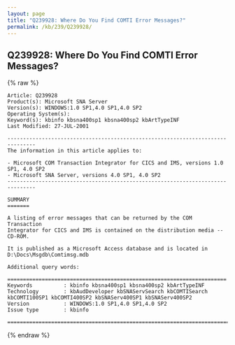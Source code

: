 ```yaml
---
layout: page
title: "Q239928: Where Do You Find COMTI Error Messages?"
permalink: /kb/239/Q239928/
---
```


## Q239928: Where Do You Find COMTI Error Messages?

{% raw %}

	Article: Q239928
	Product(s): Microsoft SNA Server
	Version(s): WINDOWS:1.0 SP1,4.0 SP1,4.0 SP2
	Operating System(s): 
	Keyword(s): kbinfo kbsna400sp1 kbsna400sp2 kbArtTypeINF
	Last Modified: 27-JUL-2001
	
	-------------------------------------------------------------------------------
	The information in this article applies to:
	
	- Microsoft COM Transaction Integrator for CICS and IMS, versions 1.0 SP1, 4.0 SP2 
	- Microsoft SNA Server, versions 4.0 SP1, 4.0 SP2 
	-------------------------------------------------------------------------------
	
	SUMMARY
	=======
	
	A listing of error messages that can be returned by the COM Transaction
	Integrator for CICS and IMS is contained on the distribution media -- CD-ROM.
	
	It is published as a Microsoft Access database and is located in
	D:\Docs\Msgdb\Comtimsg.mdb
	
	Additional query words:
	
	======================================================================
	Keywords          : kbinfo kbsna400sp1 kbsna400sp2 kbArtTypeINF 
	Technology        : kbAudDeveloper kbSNAServSearch kbCOMTISearch kbCOMTI100SP1 kbCOMTI400SP2 kbSNAServ400SP1 kbSNAServ400SP2
	Version           : WINDOWS:1.0 SP1,4.0 SP1,4.0 SP2
	Issue type        : kbinfo
	
	=============================================================================
	

{% endraw %}
